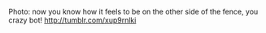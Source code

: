 Photo: now you know how it feels to be on the other side of the fence, you crazy bot! http://tumblr.com/xup9rnlki